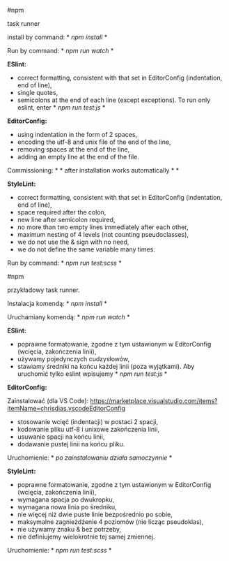 #npm

task runner

install by command: * *npm install* *

Run by command: * *npm run watch* *


**ESlint:**
- correct formatting, consistent with that set in EditorConfig (indentation, end of line),
- single quotes,
- semicolons at the end of each line (except exceptions).
To run only eslint, enter * *npm run test:js* *

**EditorConfig:**

- using indentation in the form of 2 spaces,
- encoding the utf-8 and unix file of the end of the line,
- removing spaces at the end of the line,
- adding an empty line at the end of the file.

Commissioning: * * after installation works automatically * *

**StyleLint:**
- correct formatting, consistent with that set in EditorConfig (indentation, end of line),
- space required after the colon,
- new line after semicolon required,
- no more than two empty lines immediately after each other,
- maximum nesting of 4 levels (not counting pseudoclasses),
- we do not use the & sign with no need,
- we do not define the same variable many times.

Run by command: * *npm run test:scss* *



#npm

przykładowy task runner.

Instalacja komendą: * *npm install* *

Uruchamiany komendą: * *npm run watch* *


**ESlint:**
- poprawne formatowanie, zgodne z tym ustawionym w EditorConfig (wcięcia, zakończenia linii),
- używamy pojedynczych cudzysłowów,
- stawiamy średniki na końcu każdej linii (poza wyjątkami).
Aby uruchomić tylko eslint wpisujemy * *npm run test:js* *

**EditorConfig:**

Zainstalować (dla VS Code): https://marketplace.visualstudio.com/items?itemName=chrisdias.vscodeEditorConfig

- stosowanie wcięć (indentacji) w postaci 2 spacji,
- kodowanie pliku utf-8 i unixowe zakończenia linii,
- usuwanie spacji na końcu linii,
- dodawanie pustej linii na końcu pliku.

Uruchomienie: * *po zainstalowaniu działa samoczynnie* *

**StyleLint:**
- poprawne formatowanie, zgodne z tym ustawionym w EditorConfig (wcięcia, zakończenia linii),
- wymagana spacja po dwukropku,
- wymagana nowa linia po średniku,
- nie więcej niż dwie puste linie bezpośrednio po sobie,
- maksymalne zagnieżdżenie 4 poziomów (nie licząc pseudoklas),
- nie używamy znaku & bez potrzeby,
- nie definiujemy wielokrotnie tej samej zmiennej.

Uruchomienie: * *npm run test:scss* *
